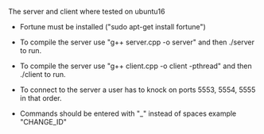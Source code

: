 The server and client where tested on ubuntu16

- Fortune must be installed ("sudo apt-get install fortune")

- To compile the server use "g++ server.cpp -o server" and then ./server to run.
- To compile the server use "g++ client.cpp -o client -pthread" and then ./client to run.
- To connect to the server a user has to knock on ports 5553, 5554, 5555 in that order.
- Commands should be entered with "_" instead of spaces example "CHANGE_ID"
